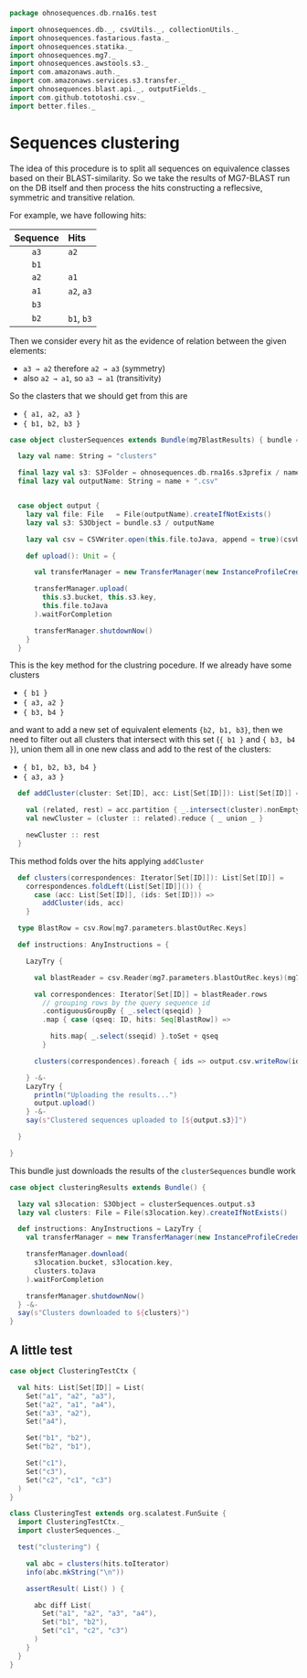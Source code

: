 
```scala
package ohnosequences.db.rna16s.test

import ohnosequences.db._, csvUtils._, collectionUtils._
import ohnosequences.fastarious.fasta._
import ohnosequences.statika._
import ohnosequences.mg7._
import ohnosequences.awstools.s3._
import com.amazonaws.auth._
import com.amazonaws.services.s3.transfer._
import ohnosequences.blast.api._, outputFields._
import com.github.tototoshi.csv._
import better.files._
```


# Sequences clustering

The idea of this procedure is to split all sequences on equivalence classes based on their BLAST-similarity. So we take the results of MG7-BLAST run on the DB itself and then process the hits constructing a reflecsive, symmetric and transitive relation.

For example, we have following hits:

| Sequence | Hits       |
|:--------:|:-----------|
|   `a3`   | `a2`       |
|   `b1`   |            |
|   `a2`   | `a1`       |
|   `a1`   | `a2`, `a3` |
|   `b3`   |            |
|   `b2`   | `b1`, `b3` |

Then we consider every hit as the evidence of relation between the given elements:

* `a3 → a2` therefore `a2 → a3` (symmetry)
* also `a2 → a1`, so `a3 → a1` (transitivity)

So the clasters that we should get from this are

* `{ a1, a2, a3 }`
* `{ b1, b2, b3 }`


```scala
case object clusterSequences extends Bundle(mg7BlastResults) { bundle =>

  lazy val name: String = "clusters"

  final lazy val s3: S3Folder = ohnosequences.db.rna16s.s3prefix / name /
  final lazy val outputName: String = name + ".csv"


  case object output {
    lazy val file: File   = File(outputName).createIfNotExists()
    lazy val s3: S3Object = bundle.s3 / outputName

    lazy val csv = CSVWriter.open(this.file.toJava, append = true)(csvUtils.UnixCSVFormat)

    def upload(): Unit = {

      val transferManager = new TransferManager(new InstanceProfileCredentialsProvider())

      transferManager.upload(
        this.s3.bucket, this.s3.key,
        this.file.toJava
      ).waitForCompletion

      transferManager.shutdownNow()
    }
  }
```

This is the key method for the clustring pocedure.
If we already have some clusters

* `{ b1 }`
* `{ a3, a2 }`
* `{ b3, b4 }`

and want to add a new set of equivalent elements `{b2, b1, b3}`, then we need to filter out all clusters that intersect with this set (`{ b1 }` and `{ b3, b4 }`), union them all in one new class and add to the rest of the clusters:

* `{ b1, b2, b3, b4 }`
* `{ a3, a3 }`


```scala
  def addCluster(cluster: Set[ID], acc: List[Set[ID]]): List[Set[ID]] = {

    val (related, rest) = acc.partition { _.intersect(cluster).nonEmpty }
    val newCluster = (cluster :: related).reduce { _ union _ }

    newCluster :: rest
  }
```

This method folds over the hits applying `addCluster`

```scala
  def clusters(correspondences: Iterator[Set[ID]]): List[Set[ID]] =
    correspondences.foldLeft(List[Set[ID]]()) {
      case (acc: List[Set[ID]], (ids: Set[ID])) =>
        addCluster(ids, acc)
    }

  type BlastRow = csv.Row[mg7.parameters.blastOutRec.Keys]

  def instructions: AnyInstructions = {

    LazyTry {

      val blastReader = csv.Reader(mg7.parameters.blastOutRec.keys)(mg7BlastResults.blastResult)

      val correspondences: Iterator[Set[ID]] = blastReader.rows
        // grouping rows by the query sequence id
        .contiguousGroupBy { _.select(qseqid) }
        .map { case (qseq: ID, hits: Seq[BlastRow]) =>

          hits.map{ _.select(sseqid) }.toSet + qseq
        }

      clusters(correspondences).foreach { ids => output.csv.writeRow(ids.toSeq) }

    } -&-
    LazyTry {
      println("Uploading the results...")
      output.upload()
    } -&-
    say(s"Clustered sequences uploaded to [${output.s3}]")

  }

}
```

This bundle just downloads the results of the `clusterSequences` bundle work

```scala
case object clusteringResults extends Bundle() {

  lazy val s3location: S3Object = clusterSequences.output.s3
  lazy val clusters: File = File(s3location.key).createIfNotExists()

  def instructions: AnyInstructions = LazyTry {
    val transferManager = new TransferManager(new InstanceProfileCredentialsProvider())

    transferManager.download(
      s3location.bucket, s3location.key,
      clusters.toJava
    ).waitForCompletion

    transferManager.shutdownNow()
  } -&-
  say(s"Clusters downloaded to ${clusters}")
}
```

## A little test

```scala
case object ClusteringTestCtx {

  val hits: List[Set[ID]] = List(
    Set("a1", "a2", "a3"),
    Set("a2", "a1", "a4"),
    Set("a3", "a2"),
    Set("a4"),

    Set("b1", "b2"),
    Set("b2", "b1"),

    Set("c1"),
    Set("c3"),
    Set("c2", "c1", "c3")
  )
}

class ClusteringTest extends org.scalatest.FunSuite {
  import ClusteringTestCtx._
  import clusterSequences._

  test("clustering") {

    val abc = clusters(hits.toIterator)
    info(abc.mkString("\n"))

    assertResult( List() ) {

      abc diff List(
        Set("a1", "a2", "a3", "a4"),
        Set("b1", "b2"),
        Set("c1", "c2", "c3")
      )
    }
  }
}

```




[main/scala/package.scala]: ../../main/scala/package.scala.md
[main/scala/release.scala]: ../../main/scala/release.scala.md
[test/scala/clusterSequences.scala]: clusterSequences.scala.md
[test/scala/compats.scala]: compats.scala.md
[test/scala/dropInconsistentAssignments.scala]: dropInconsistentAssignments.scala.md
[test/scala/dropRedundantAssignments.scala]: dropRedundantAssignments.scala.md
[test/scala/mg7pipeline.scala]: mg7pipeline.scala.md
[test/scala/package.scala]: package.scala.md
[test/scala/pick16SCandidates.scala]: pick16SCandidates.scala.md
[test/scala/releaseData.scala]: releaseData.scala.md
[test/scala/runBundles.scala]: runBundles.scala.md
